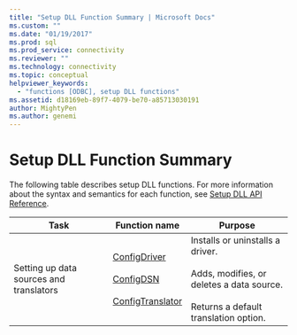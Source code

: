 ```yaml
---
title: "Setup DLL Function Summary | Microsoft Docs"
ms.custom: ""
ms.date: "01/19/2017"
ms.prod: sql
ms.prod_service: connectivity
ms.reviewer: ""
ms.technology: connectivity
ms.topic: conceptual
helpviewer_keywords: 
  - "functions [ODBC], setup DLL functions"
ms.assetid: d18169eb-89f7-4079-be70-a85713030191
author: MightyPen
ms.author: genemi
---
```

# Setup DLL Function Summary
The following table describes setup DLL functions. For more information about the syntax and semantics for each function, see [Setup DLL API Reference](../../../odbc/reference/syntax/setup-dll-api-reference.md).  
  
|Task|Function name|Purpose|  
|----------|-------------------|-------------|  
|Setting up data sources and translators|[ConfigDriver](../../../odbc/reference/syntax/configdriver-function.md)<br /><br /> [ConfigDSN](../../../odbc/reference/syntax/configdsn-function.md)<br /><br /> [ConfigTranslator](../../../odbc/reference/syntax/configtranslator-function.md)|Installs or uninstalls a driver.<br /><br /> Adds, modifies, or deletes a data source.<br /><br /> Returns a default translation option.|
